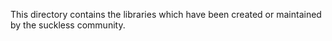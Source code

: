 This directory contains the libraries which have been created or maintained by
the suckless community.

